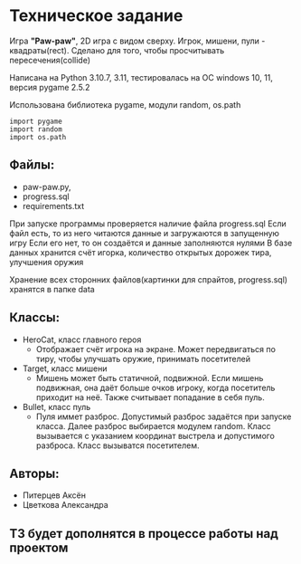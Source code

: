 # Техническое задание

Игра **"Paw-paw"**, 2D игра с видом сверху.
Игрок, мишени, пули - квадраты(rect). Сделано для того, чтобы просчитывать пересечения(collide)

Написана на Python 3.10.7, 3.11, тестировалась на OC windows 10, 11, версия pygame 2.5.2

Использована библиотека pygame, модули random, os.path
```
import pygame
import random
import os.path
```


## Файлы:
- paw-paw.py,
- progress.sql
- requirements.txt

При запуске программы проверяется наличие файла progress.sql
Если файл есть, то из него читаются данные и загружаются в запущенную игру
Если его нет, то он создаётся и данные заполняются нулями
В базе данных хранится счёт игорка, количество открытых дорожек тира, улучшения оружия

Хранение всех сторонних файлов(картинки для спрайтов, progress.sql) хранятся в папке data


## Классы:
- HeroCat, класс главного героя
    * Отображает счёт игрока на экране. Может передвигаться по тиру, чтобы улучшать оружие, принимать посетителей
- Target, класс мишени
    * Мишень может быть статичной, подвижной. Если мишень подвижная, она даёт больше очков игроку, когда посетитель приходит на неё. Также считывает попадание в себя пуль.
- Bullet, класс пуль
    * Пуля иммет разброс. Допустимый разброс задаётся при запуске класса. Далее разброс выбирается модулем random. Класс вызывается с указанием координат выстрела и допустимого разброса. Класс вызыватся посетителем.


## Авторы:
- Питерцев Аксён
- Цветкова Александра


## ТЗ будет дополнятся в процессе работы над проектом
